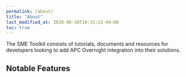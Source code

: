 ```yaml
---
permalink: /about/
title: "About"
last_modified_at: 2020-06-30T10:15:22-04:00
toc: true
---
```


The SME Toolkit consists of tutorials, documents and resources for developers looking to add APC Overnight integration into their solutions.

## Notable Features

